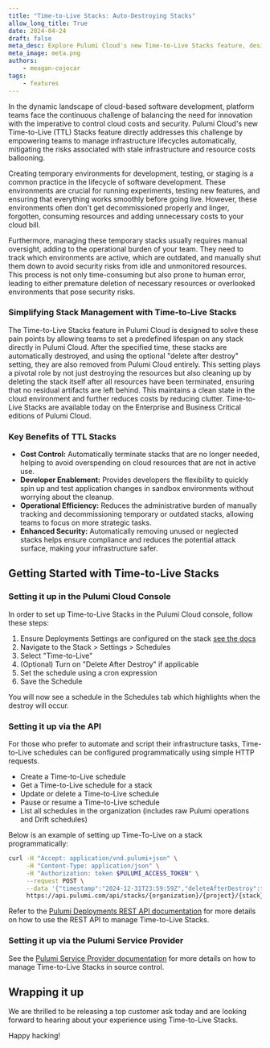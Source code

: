 ```yaml
---
title: "Time-to-Live Stacks: Auto-Destroying Stacks"
allow_long_title: True
date: 2024-04-24
draft: false
meta_desc: Explore Pulumi Cloud's new Time-to-Live Stacks feature, designed to help teams manage infrastructure lifecycles and control cloud costs by automatically decommissioning stacks and resources.
meta_image: meta.png
authors:
    - meagan-cojocar
tags:
    - features
---
```



In the dynamic landscape of cloud-based software development, platform teams face the continuous challenge of balancing the need for innovation with the imperative to control cloud costs and security. Pulumi Cloud's new Time-to-Live (TTL) Stacks feature directly addresses this challenge by empowering teams to manage infrastructure lifecycles automatically, mitigating the risks associated with stale infrastructure and resource costs ballooning.

Creating temporary environments for development, testing, or staging is a common practice in the lifecycle of software development. These environments are crucial for running experiments, testing new features, and ensuring that everything works smoothly before going live. However, these environments often don't get decommissioned properly and linger, forgotten, consuming resources and adding unnecessary costs to your cloud bill.

Furthermore, managing these temporary stacks usually requires manual oversight, adding to the operational burden of your team. They need to track which environments are active, which are outdated, and manually shut them down to avoid security risks from idle and unmonitored resources. This process is not only time-consuming but also prone to human error, leading to either premature deletion of necessary resources or overlooked environments that pose security risks.

### Simplifying Stack Management with Time-to-Live Stacks

The Time-to-Live Stacks feature in Pulumi Cloud is designed to solve these pain points by allowing teams to set a predefined lifespan on any stack directly in Pulumi Cloud. After the specified time, these stacks are automatically destroyed, and using the optional "delete after destroy" setting, they are also removed from Pulumi Cloud entirely. This setting plays a pivotal role by not just destroying the resources but also cleaning up by deleting the stack itself after all resources have been terminated, ensuring that no residual artifacts are left behind. This maintains a clean state in the cloud environment and further reduces costs by reducing clutter. Time-to-Live Stacks are available today on the Enterprise and Business Critical editions of Pulumi Cloud.

### Key Benefits of TTL Stacks

- **Cost Control:** Automatically terminate stacks that are no longer needed, helping to avoid overspending on cloud resources that are not in active use.
- **Developer Enablement:** Provides developers the flexibility to quickly spin up and test application changes in sandbox environments without worrying about the cleanup.
- **Operational Efficiency:** Reduces the administrative burden of manually tracking and decommissioning temporary or outdated stacks, allowing teams to focus on more strategic tasks.
- **Enhanced Security:** Automatically removing unused or neglected stacks helps ensure compliance and reduces the potential attack surface, making your infrastructure safer.

## Getting Started with Time-to-Live Stacks

### Setting it up in the Pulumi Cloud Console

In order to set up Time-to-Live Stacks in the Pulumi Cloud console, follow these steps:

1. Ensure Deployments Settings are configured on the stack [see the docs](/docs/pulumi-cloud/deployments/reference)
2. Navigate to the Stack > Settings > Schedules
3. Select "Time-to-Live"
4. (Optional) Turn on "Delete After Destroy" if applicable
5. Set the schedule using a cron expression
6. Save the Schedule

You will now see a schedule in the Schedules tab which highlights when the destroy will occur.

### Setting it up via the API

For those who prefer to automate and script their infrastructure tasks, Time-to-Live schedules can be configured programmatically using simple HTTP requests.

- Create a Time-to-Live schedule
- Get a Time-to-Live schedule for a stack
- Update or delete a Time-to-Live schedule
- Pause or resume a Time-to-Live schedule
- List all schedules in the organization (includes raw Pulumi operations and Drift schedules)

Below is an example of setting up Time-To-Live on a stack programmatically:

  ```bash
  curl -H "Accept: application/vnd.pulumi+json" \
       -H "Content-Type: application/json" \
       -H "Authorization: token $PULUMI_ACCESS_TOKEN" \
       --request POST \
       --data '{"timestamp":"2024-12-31T23:59:59Z","deleteAfterDestroy":true}' \
       https://api.pulumi.com/api/stacks/{organization}/{project}/{stack}/deployments/ttl/schedules
```

Refer to the [Pulumi Deployments REST API documentation](/docs/pulumi-cloud/deployments/api) for more details on how to use the REST API to manage Time-to-Live Stacks.

### Setting it up via the Pulumi Service Provider

See the [Pulumi Service Provider documentation](/registry/packages/pulumiservice/api-docs/provider) for more details on how to manage Time-to-Live Stacks in source control.

## Wrapping it up

We are thrilled to be releasing a top customer ask today and are looking forward to hearing about your experience using Time-to-Live Stacks.

Happy hacking!

